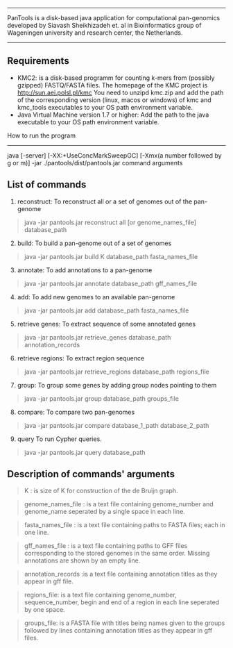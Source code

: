 ************************************************************************
PanTools is a disk-based java application for computational pan-genomics
developed by Siavash Sheikhizadeh et. al in Bioinformatics group of 
Wageningen university and research center, the Netherlands.  
************************************************************************

Requirements
------------
- KMC2: is a disk-based programm for counting k-mers from (possibly gzipped) FASTQ/FASTA files. 
       The homepage of the KMC project is http://sun.aei.polsl.pl/kmc
       You need to unzipd kmc.zip and add the path of the corresponding version (linux, macos or windows) of kmc and kmc_tools executables to your OS path environment variable.
- Java Virtual Machine version 1.7 or higher: Add the path to the java executable to your OS path environment variable. 

How to run the program 

----------------------

  java  [-server] [-XX:+UseConcMarkSweepGC]  [-Xmx(a number followed by g or m)] -jar ./pantools/dist/pantools.jar command arguments

List of commands
----------------
1. reconstruct:
   To reconstruct all or a set of genomes out of the pan-genome

  > java -jar pantools.jar reconstruct all [or genome_names_file] database_path
2. build:
   To build a pan-genome out of a set of genomes

  > java -jar pantools.jar build K database_path fasta_names_file
3. annotate:
   To add annotations to a pan-genome

  > java -jar pantools.jar annotate database_path gff_names_file
4. add:
   To add new genomes to an available pan-genome

 > java -jar pantools.jar add database_path fasta_names_file
5. retrieve genes:
   To extract sequence of some annotated genes

 > java -jar pantools.jar retrieve_genes database_path annotation_records
6. retrieve regions:
   To extract region sequence

 > java -jar pantools.jar retrieve_regions database_path regions_file
7. group:
   To group some genes by adding group nodes pointing to them

 > java -jar pantools.jar group database_path groups_file
8. compare:
   To compare two pan-genomes

 > java -jar pantools.jar compare database_1_path database_2_path
9. query
   To run Cypher queries.

 > java -jar pantools.jar query database_path
   
Description of commands' arguments
----------------------------------
> K :                 is size of K for construction of the de Bruijn graph.

> genome_names_file : is a text file containing genome_number and genome_name seperated by a single space in each line.

> fasta_names_file :  is a text file containing paths to FASTA files; each in one line.

> gff_names_file :    is a text file containing paths to GFF files corresponding to the stored genomes in the same order. Missing annotations are shown by an empty line.
                    
> annotation_records :is a text file containing annotation titles as they appear in gff file.

> regions_file:       is a text file containing genome_number, sequence_number, begin and
                    end of a region in each line seperated by one space. 
                    
> groups_file:        is a FASTA file with titles being names given to the groups followed by lines containing annotation titles as they appear in gff files.
